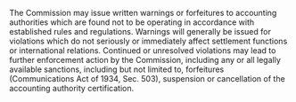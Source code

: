The Commission may issue written warnings or forfeitures to accounting authorities which are found not to be operating in accordance with established rules and regulations. Warnings will generally be issued for violations which do not seriously or immediately affect settlement functions or international relations. Continued or unresolved violations may lead to further enforcement action by the Commission, including any or all legally available sanctions, including but not limited to, forfeitures (Communications Act of 1934, Sec. 503), suspension or cancellation of the accounting authority certification.

